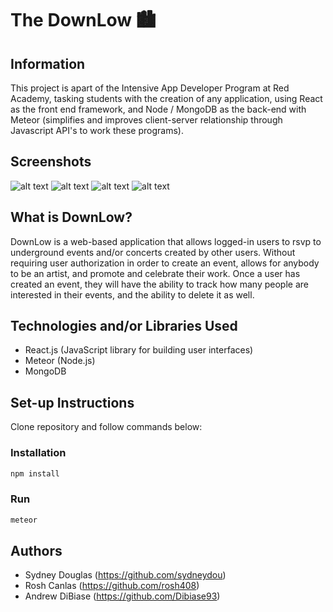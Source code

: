 # The DownLow 🏙

## Information

This project is apart of the Intensive App Developer Program at Red Academy, tasking students with the creation of any application, using React as the front end framework, and Node / MongoDB as the back-end with Meteor (simplifies and improves client-server relationship through Javascript API's to work these programs).

## Screenshots

![alt text](assets/home.png)
![alt text](assets/profile.png)
![alt text](assets/create.png)
![alt text](assets/events.png)

## What is DownLow?

DownLow is a web-based application that allows logged-in users to rsvp to underground events and/or concerts created by other users. Without requiring user authorization in order to create an event, allows for anybody to be an artist, and promote and celebrate their work. Once a user has created an event, they will have the ability to track how many people are interested in their events, and the ability to delete it as well.

## Technologies and/or Libraries Used

- React.js (JavaScript library for building user interfaces)
- Meteor (Node.js)
- MongoDB

## Set-up Instructions

Clone repository and follow commands below:

### Installation

```bash
npm install
```

### Run

```bash
meteor
```

## Authors

- Sydney Douglas (https://github.com/sydneydou)
- Rosh Canlas (https://github.com/rosh408)
- Andrew DiBiase (https://github.com/Dibiase93)
